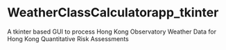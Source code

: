 # WeatherClassCalculatorapp_tkinter
A tkinter based GUI to process Hong Kong Observatory Weather Data for Hong Kong Quantitative Risk Assessments

